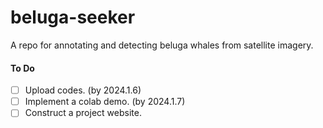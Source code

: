# beluga-seeker
A repo for annotating and detecting beluga whales from satellite imagery.
#### To Do
- [ ] Upload codes. (by 2024.1.6)
- [ ] Implement a colab demo. (by 2024.1.7)
- [ ] Construct a project website.
